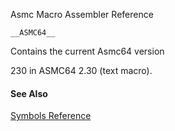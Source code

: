 Asmc Macro Assembler Reference

    __ASMC64__


Contains the current Asmc64 version

230 in ASMC64 2.30 (text macro).

#### See Also

[Symbols Reference](readme.md)
